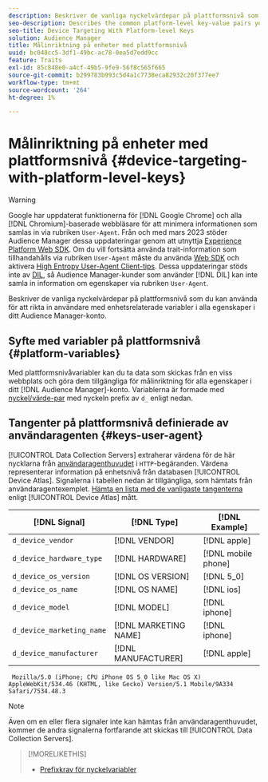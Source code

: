 ```yaml
---
description: Beskriver de vanliga nyckelvärdepar på plattformsnivå som du kan använda för att rikta in användare med enhetsrelaterade variabler i alla egenskaper i ditt Audience Manager-konto.
seo-description: Describes the common platform-level key-value pairs you can use to target users with device-related variables across all properties in your Audience Manager account.
seo-title: Device Targeting With Platform-level Keys
solution: Audience Manager
title: Målinriktning på enheter med plattformsnivå
uuid: bc048cc5-3df1-49bc-ac78-0ea5d7edd9cc
feature: Traits
exl-id: 85c848e0-a4cf-49b5-9fe9-56f8c565f665
source-git-commit: b299783b993c5d4a1c7738eca82932c20f377ee7
workflow-type: tm+mt
source-wordcount: '264'
ht-degree: 1%

---
```


# Målinriktning på enheter med plattformsnivå {#device-targeting-with-platform-level-keys}

>[!WARNING]
>
>Google har uppdaterat funktionerna för [!DNL Google Chrome] och alla [!DNL Chromium]-baserade webbläsare för att minimera informationen som samlas in via rubriken `User-Agent`.
>Från och med mars 2023 stöder Audience Manager dessa uppdateringar genom att utnyttja [Experience Platform Web SDK](https://experienceleague.adobe.com/docs/experience-platform/edge/home.html?lang=en). Om du vill fortsätta använda trait-information som tillhandahålls via rubriken `User-Agent` måste du använda [Web SDK](https://experienceleague.adobe.com/docs/experience-platform/edge/home.html?lang=en) och aktivera [High Entropy User-Agent Client-tips](https://experienceleague.adobe.com/docs/experience-platform/edge/fundamentals/user-agent-client-hints.html?lang=en).
>Dessa uppdateringar stöds inte av [DIL](../../../using/dil/dil-overview.md), så Audience Manager-kunder som använder [!DNL DIL] kan inte samla in information om egenskaper via rubriken `User-Agent`.

Beskriver de vanliga nyckelvärdepar på plattformsnivå som du kan använda för att rikta in användare med enhetsrelaterade variabler i alla egenskaper i ditt Audience Manager-konto.

## Syfte med variabler på plattformsnivå {#platform-variables}

<!-- c_tb_device_targeting.xml -->

Med plattformsnivåvariabler kan du ta data som skickas från en viss webbplats och göra dem tillgängliga för målinriktning för alla egenskaper i ditt [!DNL Audience Manager]-konto. Variablerna är formade med [nyckel/värde-par](../../reference/key-value-pairs-explained.md) med nyckeln prefix av `d_` enligt nedan.

## Tangenter på plattformsnivå definierade av användaragenten {#keys-user-agent}

[!UICONTROL Data Collection Servers] extraherar värdena för de här nycklarna från [användaragenthuvudet](https://www.w3.org/Protocols/rfc2616/rfc2616-sec14.html#sec14.43) i `HTTP`-begäranden. Värdena representerar information på enhetsnivå från databasen [!UICONTROL Device Atlas]. Signalerna i tabellen nedan är tillgängliga, som hämtats från användaragentexemplet. [Hämta en lista med de vanligaste tangenterna ](assets/device_keys.csv) enligt [!UICONTROL Device Atlas] mått.

| [!DNL Signal] | [!DNL Type] | [!DNL Example] |
|---|---|---|
| `d_device_vendor` | [!DNL VENDOR] | [!DNL apple] |
| `d_device_hardware_type` | [!DNL HARDWARE] | [!DNL mobile phone] |
| `d_device_os_version` | [!DNL OS VERSION] | [!DNL 5_0] |
| `d_device_os_name` | [!DNL OS NAME] | [!DNL ios] |
| `d_device_model` | [!DNL MODEL] | [!DNL iphone] |
| `d_device_marketing_name` | [!DNL MARKETING NAME] | [!DNL iphone] |
| `d_device_manufacturer` | [!DNL MANUFACTURER] | [!DNL apple] |

```
 Mozilla/5.0 (iPhone; CPU iPhone OS 5_0 like Mac OS X) AppleWebKit/534.46 (KHTML, like Gecko) Version/5.1 Mobile/9A334 Safari/7534.48.3
```

>[!NOTE]
>
>Även om en eller flera signaler inte kan hämtas från användaragenthuvudet, kommer de andra signalerna fortfarande att skickas till [!UICONTROL Data Collection Servers].

>[!MORELIKETHIS]
>
>* [Prefixkrav för nyckelvariabler](../../features/traits/trait-variable-prefixes.md)
